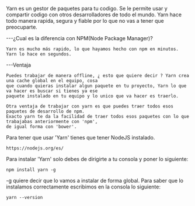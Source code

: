 Yarn es un gestor de paquetes para tu codigo. Se le permite usar y compartir
codigo con otros desarrolladores de todo el mundo. Yarn hace todo manera rapida,
segura y fiable por lo que no vas a tener que preocuparte.

---¿Cual es la diferencia con NPM(Node Package Manager)?

	Yarn es mucho más rapido, lo que hayamos hecho con npm en minutos.
	Yarn lo hace en segundos.

---Ventaja

	Puedes trabajar de manera offline, ¿ esto que quiere decir ? Yarn crea una cache global en el equipo, cosa 
	que cuando quieras instalar algun paquete en tu proyecto, Yarn lo que va hacer es buscar si tienes ya ese 
	paquete instalado en tu equipo y lo unico que va hacer es traerlo.

	Otra ventaja de trabajar con yarn es que puedes traer todos esos paquetes de desarrollo de npm. 
	Exacto yarn te da la facilidad de traer todos esos paquetes con lo que trabajabas anteriormente con 'npm', 
	de igual forma con 'bower'.

Para tener que usar 'Yarn' tienes que tener NodeJS instalado.
	
	https://nodejs.org/es/

Para instalar 'Yarn' solo debes de dirigirte a tu consola y poner lo siguiente:

	npm install yarn -g

-g quiere decir que lo vamos a instalar de forma global.
Para saber que lo instalamos correctamente escribimos en la consola lo siguiente:

	yarn --version

